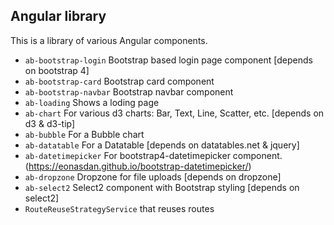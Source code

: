 ## Angular library

This is a library of various Angular components.

* `ab-bootstrap-login` Bootstrap based login page component [depends on bootstrap 4]
* `ab-bootstrap-card` Bootstrap card component
* `ab-bootstrap-navbar` Bootstrap navbar component
* `ab-loading` Shows a loding page
* `ab-chart` For various d3 charts: Bar, Text, Line, Scatter, etc. [depends on d3 & d3-tip]
* `ab-bubble` For a Bubble chart
* `ab-datatable` For a Datatable [depends on datatables.net & jquery]
* `ab-datetimepicker` For bootstrap4-datetimepicker component. (https://eonasdan.github.io/bootstrap-datetimepicker/)
* `ab-dropzone` Dropzone for file uploads [depends on dropzone]
* `ab-select2` Select2 component with Bootstrap styling [depends on select2]
* `RouteReuseStrategyService` that reuses routes
